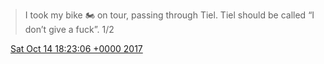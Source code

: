 > I took my bike 🏍 on tour, passing through Tiel\. Tiel should be called “I don’t give a fuck”\. 1/2

<img src="../../media/tweet.ico" width="12" /> [Sat Oct 14 18:23:06 +0000 2017](https://twitter.com/DromerDenker/status/919267336846266370)
